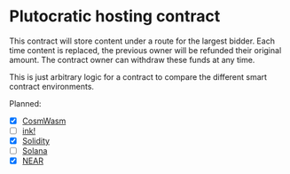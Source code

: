 # Plutocratic hosting contract

This contract will store content under a route for the largest bidder. Each time content is replaced, the previous owner will be refunded their original amount. The contract owner can withdraw these funds at any time.

This is just arbitrary logic for a contract to compare the different smart contract environments.

Planned:

- [x] [CosmWasm](https://www.cosmwasm.com/)
- [ ] [ink!](https://github.com/paritytech/ink)
- [x] [Solidity](https://soliditylang.org/)
- [ ] [Solana](https://solana.com/)
- [x] [NEAR](https://near.org/)
